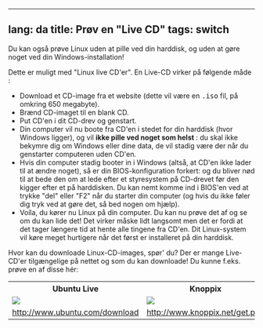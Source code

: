 

---
lang: da
title: Prøv en "Live CD"
tags: switch
---

Du kan også prøve Linux uden at pille ved din harddisk, og uden at gøre noget ved din Windows-installation!

Dette er muligt med "Linux live CD'er". En Live-CD virker på følgende måde :

<ul>

<li>Download et CD-image fra et website (dette vil være en <tt>.iso</tt> 
fil, på omkring 650 megabyte). </li>

<li>Brænd CD-imaget til en blank CD.</li>

<li>Put CD'en i dit CD-drev og genstart.</li>

<li>Din computer vil nu boote fra CD'en i stedet for din harddisk (hvor Windows ligger), og vil <b>ikke pille ved noget som helst</b> : du skal ikke bekymre dig om Windows eller dine data, de vil stadig være der når du genstarter computeren uden CD'en. </li>

<li>Hvis din computer stadig booter in i Windows (altså, at CD'en ikke lader til at ændre noget), så er din BIOS-konfiguration forkert: og du bliver nød til at bede den om at lede efter et styresystem på CD-drevet før den kigger efter et på harddisken. Du kan nemt komme ind i BIOS'en ved at trykke "del" eller "F2" når du starter din computer (og hvis du ikke føler dig tryk ved at gøre det, så bed nogen om hjælp).</li>

<li>Voíla, du kører nu Linux på din computer. Du kan nu prøve det af og se om du kan lide det! Det virker måske lidt langsomt men det er fordi at det tager længere tid at hente alle tingene fra CD'en. Dit Linux-system vil køre meget hurtigere når det først er installeret på din harddisk. 
</li>

</ul>

Hvor kan du downloade Linux-CD-images, spør' du? Der er mange Live-CD'er tilgængelige på nettet og som du kan downloade! Du kunne f.eks. prøve en af disse hér:

<table cols="2">
<tr>
<th>Ubuntu Live</th>
<th>Knoppix</th>
</tr>

<tr>
<td><a href="Images/ubuntu.png"><img src="Images/ubuntu_thumbnail.png" /></a></td>
<td><a href="Images/knoppix.png"><img src="Images/knoppix_thumbnail.png" /></a></td>
</tr>

<tr>
<td><a 
href="http://www.ubuntu.com/download">http://www.ubuntu.com/download</a></td>
<td><a 
href="http://www.knoppix.net/get.php">http://www.knoppix.net/get.php</a></td>
</tr>

</table>

